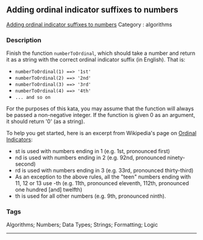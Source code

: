 ## Adding ordinal indicator suffixes to numbers
[Adding ordinal indicator suffixes to numbers](https://www.codewars.com/kata/adding-ordinal-indicator-suffixes-to-numbers)
Category : algorithms

### Description
Finish the function ```numberToOrdinal```, which should take a number and return it as a string with the correct ordinal indicator suffix (in English).  That is:

* ```numberToOrdinal(1) ==> '1st'```
* ```numberToOrdinal(2) ==> '2nd'```
* ```numberToOrdinal(3) ==> '3rd'```
* ```numberToOrdinal(4) ==> '4th'```
* ```... and so on```

For the purposes of this kata, you may assume that the function will always be passed a non-negative integer.  If the function is given 0 as an argument, it should return '0' (as a string).

To help you get started, here is an excerpt from Wikipedia's page on [Ordinal Indicators](http://en.wikipedia.org/wiki/Ordinal_indicator#English): 

* st is used with numbers ending in 1 (e.g. 1st, pronounced first)
* nd is used with numbers ending in 2 (e.g. 92nd, pronounced ninety-second)
* rd is used with numbers ending in 3 (e.g. 33rd, pronounced thirty-third)
* As an exception to the above rules, all the "teen" numbers ending with 11, 12 or 13 use -th (e.g. 11th, pronounced eleventh, 112th, pronounced one hundred [and] twelfth)
* th is used for all other numbers (e.g. 9th, pronounced ninth).

### Tags
Algorithms; Numbers; Data Types; Strings; Formatting; Logic

- - -
